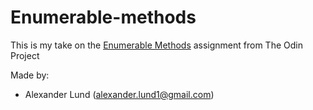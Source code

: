 # Enumerable-methods

This is my take on the [Enumerable Methods](https://www.theodinproject.com/courses/ruby-programming/lessons/advanced-building-blocks) assignment from The Odin Project

Made by:

* Alexander Lund (alexander.lund1@gmail.com)
